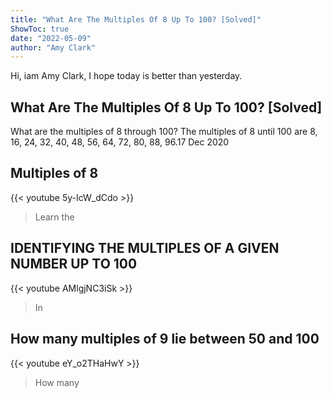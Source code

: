 ```yaml
---
title: "What Are The Multiples Of 8 Up To 100? [Solved]"
ShowToc: true 
date: "2022-05-09"
author: "Amy Clark" 
---
```


Hi, iam Amy Clark, I hope today is better than yesterday.
## What Are The Multiples Of 8 Up To 100? [Solved]
What are the multiples of 8 through 100? The multiples of 8 until 100 are 8, 16, 24, 32, 40, 48, 56, 64, 72, 80, 88, 96.17 Dec 2020

## Multiples of 8
{{< youtube 5y-IcW_dCdo >}}
>Learn the 

## IDENTIFYING THE MULTIPLES OF A GIVEN NUMBER UP TO 100
{{< youtube AMlgjNC3iSk >}}
>In

## How many multiples of 9 lie between 50 and 100
{{< youtube eY_o2THaHwY >}}
>How many 

